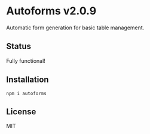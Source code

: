# Autoforms v2.0.9

Automatic form generation for basic table management.

## Status

Fully functional!

## Installation

`npm i autoforms`

## License

MIT
